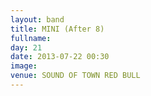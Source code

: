 ```yaml
---
layout: band
title: MINI (After 8)
fullname: 
day: 21
date: 2013-07-22 00:30
image: 
venue: SOUND OF TOWN RED BULL
---
```



